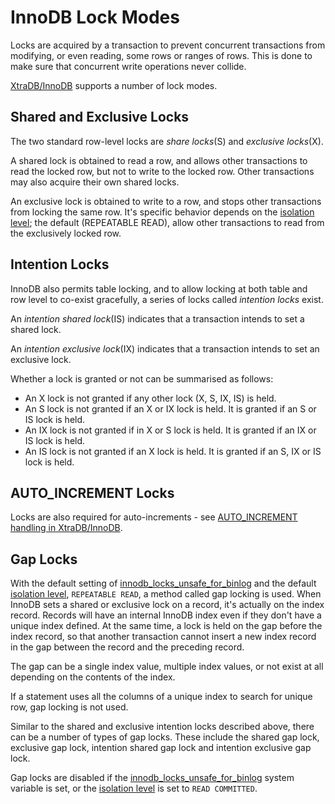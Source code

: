 # InnoDB Lock Modes

Locks are acquired by a transaction to prevent concurrent transactions from modifying, or even reading, some rows or ranges of rows. This is done to make sure that concurrent write operations never collide.

[XtraDB/InnoDB](/columns-storage-engines-and-plugins/storage-engines/innodb/) supports a number of lock modes.

## Shared and Exclusive Locks

The two standard row-level locks are <em>share locks</em>(S) and <em>exclusive locks</em>(X).

A shared lock is obtained to read a row, and allows other transactions to read the locked row, but not to write to the locked row. Other transactions may also acquire their own shared locks.

An exclusive lock is obtained to write to a row, and stops other transactions from locking the same row. It's specific behavior depends on the [isolation level](/kb/en/set-transaction-isolation-level/#isolation-level); the default (REPEATABLE READ), allow other transactions to read from the exclusively locked row.

## Intention Locks

InnoDB also permits table locking, and to allow locking at both table and row level to co-exist gracefully, a series of locks called <em>intention locks</em> exist.

An <em>intention shared lock</em>(IS) indicates that a transaction intends to set a shared lock.

An <em>intention exclusive lock</em>(IX) indicates that a transaction intends to set an exclusive lock.

Whether a lock is granted or not can be summarised as follows:

- An X lock is not granted if any other lock (X, S, IX, IS) is held.
- An S lock is not granted if an X or IX lock is held. It is granted if an S or IS lock is held.
- An IX lock is not granted if in X or S lock is held. It is granted if an IX or IS lock is held.
- An IS lock is not granted if an X lock is held. It is granted if an S, IX or IS lock is held.

## AUTO_INCREMENT Locks

Locks are also required  for auto-increments - see [AUTO_INCREMENT handling in XtraDB/InnoDB](/kb/en/auto_increment-handling-in-xtradbinnodb/).

## Gap Locks

With the default setting of [innodb_locks_unsafe_for_binlog](/kb/en/xtradbinnodb-server-system-variables/#innodb_locks_unsafe_for_binlog) and the default [isolation level](/kb/en/set-transaction-isolation-level/#isolation-level), `REPEATABLE READ`, a method called gap locking is used. When InnoDB sets a shared or exclusive lock on a record, it's actually on the index record. Records will have an internal InnoDB index even if they don't have a unique index defined. At the same time, a lock is held on the gap before the index record, so that another transaction cannot insert a new index record in the gap between the record and the preceding record.

The gap can be a single index value, multiple index values, or not exist at all depending on the contents of the index.

If a statement uses all the columns of a unique index to search for unique row, gap locking is not used.

Similar to the shared and exclusive intention locks described above, there can be a number of types of gap locks. These include the shared gap lock, exclusive gap lock, intention shared gap lock and intention exclusive gap lock.

Gap locks are disabled if the [innodb_locks_unsafe_for_binlog](/kb/en/xtradbinnodb-server-system-variables/#innodb_locks_unsafe_for_binlog) system variable is set, or the [isolation level](/kb/en/set-transaction-isolation-level/#isolation-level) is set to `READ COMMITTED`.